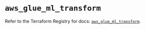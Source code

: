 # `aws_glue_ml_transform`

Refer to the Terraform Registry for docs: [`aws_glue_ml_transform`](https://registry.terraform.io/providers/hashicorp/aws/6.0.0/docs/resources/glue_ml_transform).
